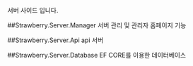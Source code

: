 서버 사이드 입니다.

##Strawberry.Server.Manager
서버 관리 및 관리자 홈페이지 기능

##Strawberry.Server.Api
api 서버

##Strawberry.Server.Database
EF CORE를 이용한 데이터베이스
